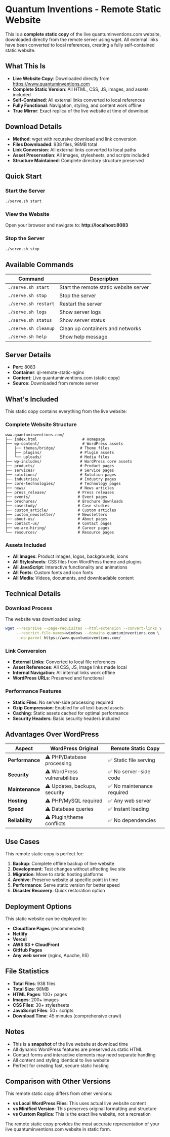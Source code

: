 # Quantum Inventions - Remote Static Website

This is a **complete static copy** of the live quantuminventions.com website, downloaded directly from the remote server using wget. All external links have been converted to local references, creating a fully self-contained static website.

## What This Is

- **Live Website Copy**: Downloaded directly from https://www.quantuminventions.com
- **Complete Static Version**: All HTML, CSS, JS, images, and assets included
- **Self-Contained**: All external links converted to local references
- **Fully Functional**: Navigation, styling, and content work offline
- **True Mirror**: Exact replica of the live website at time of download

## Download Details

- **Method**: wget with recursive download and link conversion
- **Files Downloaded**: 938 files, 98MB total
- **Link Conversion**: All external links converted to local paths
- **Asset Preservation**: All images, stylesheets, and scripts included
- **Structure Maintained**: Complete directory structure preserved

## Quick Start

### Start the Server
```bash
./serve.sh start
```

### View the Website
Open your browser and navigate to: **http://localhost:8083**

### Stop the Server
```bash
./serve.sh stop
```

## Available Commands

| Command | Description |
|---------|-------------|
| `./serve.sh start` | Start the remote static website server |
| `./serve.sh stop` | Stop the server |
| `./serve.sh restart` | Restart the server |
| `./serve.sh logs` | Show server logs |
| `./serve.sh status` | Show server status |
| `./serve.sh cleanup` | Clean up containers and networks |
| `./serve.sh help` | Show help message |

## Server Details

- **Port**: 8083
- **Container**: qi-remote-static-nginx
- **Content**: Live quantuminventions.com (static copy)
- **Source**: Downloaded from remote server

## What's Included

This static copy contains everything from the live website:

### Complete Website Structure
```
www.quantuminventions.com/
├── index.html                    # Homepage
├── wp-content/                   # WordPress assets
│   ├── themes/bridge/           # Theme files
│   ├── plugins/                 # Plugin assets
│   └── uploads/                 # Media files
├── wp-includes/                 # WordPress core assets
├── products/                    # Product pages
├── services/                    # Service pages
├── solutions/                   # Solution pages
├── industries/                  # Industry pages
├── core-technologies/           # Technology pages
├── news/                        # News articles
├── press_release/              # Press releases
├── events/                     # Event pages
├── brochures/                  # Brochure downloads
├── casestudy/                  # Case studies
├── custom_article/             # Custom articles
├── custom_newsletter/          # Newsletters
├── about-us/                   # About pages
├── contact-us/                 # Contact pages
├── we-are-hiring/              # Career pages
└── resources/                  # Resource pages
```

### Assets Included
- **All Images**: Product images, logos, backgrounds, icons
- **All Stylesheets**: CSS files from WordPress theme and plugins
- **All JavaScript**: Interactive functionality and animations
- **All Fonts**: Custom fonts and icon fonts
- **All Media**: Videos, documents, and downloadable content

## Technical Details

### Download Process
The website was downloaded using:
```bash
wget --recursive --page-requisites --html-extension --convert-links \
     --restrict-file-names=windows --domains quantuminventions.com \
     --no-parent https://www.quantuminventions.com/
```

### Link Conversion
- **External Links**: Converted to local file references
- **Asset References**: All CSS, JS, image links made local
- **Internal Navigation**: All internal links work offline
- **WordPress URLs**: Preserved and functional

### Performance Features
- **Static Files**: No server-side processing required
- **Gzip Compression**: Enabled for all text-based assets
- **Caching**: Static assets cached for optimal performance
- **Security Headers**: Basic security headers included

## Advantages Over WordPress

| Aspect | WordPress Original | Remote Static Copy |
|--------|-------------------|-------------------|
| **Performance** | ⚠️ PHP/Database processing | ✅ Static file serving |
| **Security** | ⚠️ WordPress vulnerabilities | ✅ No server-side code |
| **Maintenance** | ⚠️ Updates, backups, security | ✅ No maintenance required |
| **Hosting** | ⚠️ PHP/MySQL required | ✅ Any web server |
| **Speed** | ⚠️ Database queries | ✅ Instant loading |
| **Reliability** | ⚠️ Plugin/theme conflicts | ✅ No dependencies |

## Use Cases

This remote static copy is perfect for:

1. **Backup**: Complete offline backup of live website
2. **Development**: Test changes without affecting live site
3. **Migration**: Move to static hosting platforms
4. **Archive**: Preserve website at specific point in time
5. **Performance**: Serve static version for better speed
6. **Disaster Recovery**: Quick restoration option

## Deployment Options

This static website can be deployed to:

- **Cloudflare Pages** (recommended)
- **Netlify**
- **Vercel**
- **AWS S3 + CloudFront**
- **GitHub Pages**
- **Any web server** (nginx, Apache, IIS)

## File Statistics

- **Total Files**: 938 files
- **Total Size**: 98MB
- **HTML Pages**: 100+ pages
- **Images**: 200+ images
- **CSS Files**: 30+ stylesheets
- **JavaScript Files**: 50+ scripts
- **Download Time**: 45 minutes (comprehensive crawl)

## Notes

- This is a **snapshot** of the live website at download time
- All dynamic WordPress features are preserved as static HTML
- Contact forms and interactive elements may need separate handling
- All content and styling identical to live website
- Perfect for creating fast, secure static hosting

## Comparison with Other Versions

This remote static copy differs from other versions:

- **vs Local WordPress Files**: This uses actual live website content
- **vs Minified Version**: This preserves original formatting and structure
- **vs Custom Replica**: This is the exact live website, not a recreation

The remote static copy provides the most accurate representation of your live quantuminventions.com website in static form.
